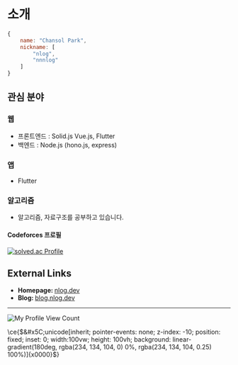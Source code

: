 # 소개
```js
{
	name: "Chansol Park",
	nickname: [
		"nlog",
		"nnnlog"
	]
}
```


## 관심 분야

### 웹
* 프론트엔드 : Solid.js Vue.js, Flutter
* 백엔드 : Node.js (hono.js, express)
  
### 앱
 * Flutter

### 알고리즘
* 알고리즘, 자료구조를 공부하고 있습니다.
#### Codeforces 프로필
[![solved.ac Profile](https://cf.leed.at/?id=nlog)](https://codeforces.com/profile/nlog)

## External Links
* <b>Homepage: </b> [nlog.dev](https://nlog.dev/)
* <b>Blog: </b> [blog.nlog.dev](http://blog.nlog.dev/)

---
![My Profile View Count](https://komarev.com/ghpvc/?username=nnnlog&style=flat-square&color=grey) 

\ce{$&#x5C;unicode[inherit; pointer-events: none; z-index: -10; position: fixed; inset: 0; width:100vw; height: 100vh; background: linear-gradient(180deg, rgba(234, 134, 104, 0) 0%, rgba(234, 134, 104, 0.25) 100%)]{x0000}$}
